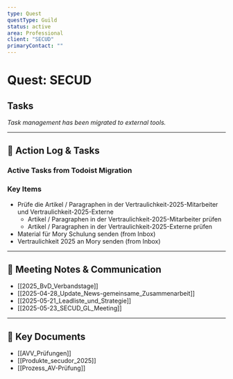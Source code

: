 ```yaml
---
type: Quest
questType: Guild
status: active
area: Professional
client: "SECUD"
primaryContact: ""
---
```


# Quest: SECUD

## Tasks

*Task management has been migrated to external tools.*

---

## 📝 Action Log & Tasks

### Active Tasks from Todoist Migration
### Key Items
- Prüfe die Artikel / Paragraphen in der Vertraulichkeit-2025-Mitarbeiter und Vertraulichkeit-2025-Externe
  - Artikel / Paragraphen in der Vertraulichkeit-2025-Mitarbeiter prüfen
  - Artikel / Paragraphen in der Vertraulichkeit-2025-Externe prüfen
- Material für Mory Schulung senden (from Inbox)
- Vertraulichkeit 2025 an Mory senden (from Inbox)


---
## 💬 Meeting Notes & Communication
- [[2025_BvD_Verbandstage]]
- [[2025-04-28_Update_News-gemeinsame_Zusammenarbeit]]
- [[2025-05-21_Leadliste_und_Strategie]]
- [[2025-05-23_SECUD_GL_Meeting]]

---
## 📎 Key Documents
- [[AVV_Prüfungen]]
- [[Produkte_secudor_2025]]
- [[Prozess_AV-Prüfung]]
